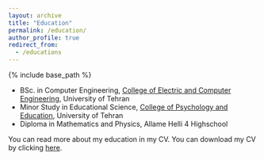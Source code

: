 ```yaml
---
layout: archive
title: "Education"
permalink: /education/
author_profile: true
redirect_from:
  - /educations
---
```


{% include base_path %}

* BSc. in Computer Engineering, [College of Electric and Computer Engineering](https://ece.ut.ac.ir/en/ece), University of Tehran 
* Minor Study in Educational Science, [College of Psychology and Education](https://psyedu.ut.ac.ir/en), University of Tehran
* Diploma in Mathematics and Physics, Allame Helli 4 Highschool

You can read more about my education in my CV. You can download my CV by clicking [here](/files/cv.pdf).